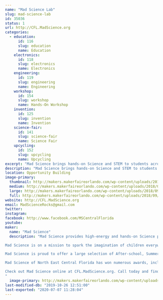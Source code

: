 ```yaml
---
name: "Mad Science Lab"
slug: mad-science-lab
id: 35036
status: 1
url: http://CFL.MadScience.org
categories:
  - education:
      id: 116
      slug: education
      name: Education
    electronics:
      id: 118
      slug: electronics
      name: Electronics
    engineering:
      id: 119
      slug: engineering
      name: Engineering
    workshop:
      id: 154
      slug: workshop
      name: Hands-On Workshop
    invention:
      id: 125
      slug: invention
      name: Invention
    science-fair:
      id: 141
      slug: science-fair
      name: Science Fair
    upcycling:
      id: 152
      slug: upcycling
      name: Upcycling
excerpt: "Mad Science brings hands-on Science and STEM to students across Central Florida. Come by and learn how creating and making using Science can be FUN!"
description: "Mad Science brings hands-on Science and STEM to students across Central Florida. Come by and learn how creating and making using Science can be FUN! We'll have a mix of Free and Paid activities, sure to get your inner Mad Maker Scientist working!"
location: Opportunity Building
image-primary:
  thumbnail: http://makers.makerfaireorlando.com/wp-content/uploads/2018/09/Mad_Science_Logo_3D_M-150x150.png
  medium: http://makers.makerfaireorlando.com/wp-content/uploads/2018/09/Mad_Science_Logo_3D_M-300x250.png
  large: http://makers.makerfaireorlando.com/wp-content/uploads/2018/09/Mad_Science_Logo_3D_M-1024x854.png
  full: http://makers.makerfaireorlando.com/wp-content/uploads/2018/09/Mad_Science_Logo_3D_M.png
website: http://CFL.MadScience.org
email: MadScienceRocks@gmail.com
twitter: 
instagram: 
facebook: http://www.facebook.com/MSCentralFlorida
youtube: 
maker:
  name: "Mad Science"
  description: "Mad Science provides high-energy and hands-on Science programs for kids aged 2-14. We are the world’s leading fun science provider!

Mad Science is on a mission to spark the imagination of children everywhere with exciting, live, and interactive programs that instill a clear understanding of what science is really about, and how it affects the world around us.

Mad Science is proud to offer a large selection of After-school, Summer, and Preschool programs, as well as Workshops, Special Event Shows,  Birthday Parties, and Camps. All of our programs are led by highly qualified instructors using unique equipment, and are performed at the location of your choice, or at our Mad Science Laboratory! 

Mad Science of North East Central Florida has won numerous awards, including the Business Innovation Award for 2014 from the Oviedo/Winter Springs Chamber, the Gold Daisy Award for Favorite Children's Birthday Party Location for Oviedo Macaroni Kid, and many “Best Of” awards.

Check out Mad Science online at CFL.MadScience.org. Call today and find out just how easy it can be to Spark Imaginative Learning for your child!
"
  image-primary: http://makers.makerfaireorlando.com/wp-content/uploads/2018/09/MixedColorLogo-Small.png
last-modified-db: "2019-10-26 12:51:00"
last-exported: "2020-07-07 11:28:04"
---
```


